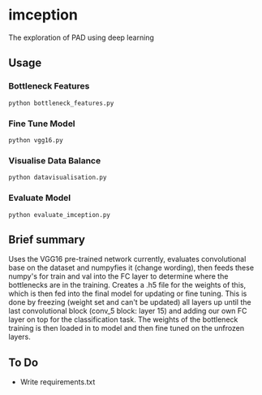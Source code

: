# imception
The exploration of PAD using deep learning

## Usage
### Bottleneck Features
```
python bottleneck_features.py
```
### Fine Tune Model
```
python vgg16.py
```
### Visualise Data Balance
```
python datavisualisation.py
```
### Evaluate Model
```
python evaluate_imception.py
```

## Brief summary
Uses the VGG16 pre-trained network currently, evaluates convolutional base on the dataset and numpyfies it (change wording), then feeds these numpy's for train and val into the FC layer to determine where the bottlenecks are in the training. Creates a .h5 file for the weights of this, which is then fed into the final model for updating or fine tuning. This is done by freezing (weight set and can't be updated) all layers up until the last convolutional block (conv_5 block: layer 15) and adding our own FC layer on top for the classification task. The weights of the bottleneck training is then loaded in to model and then fine tuned on the unfrozen layers. 
## To Do 
- Write requirements.txt 

